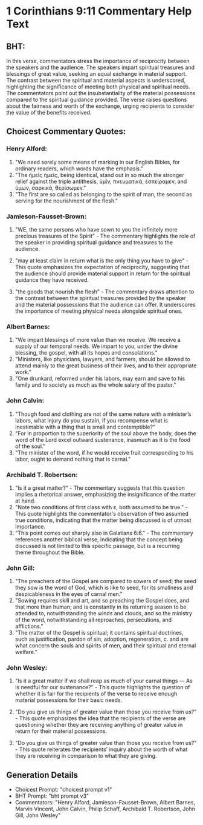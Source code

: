 # 1 Corinthians 9:11 Commentary Help Text

## BHT:
In this verse, commentators stress the importance of reciprocity between the speakers and the audience. The speakers impart spiritual treasures and blessings of great value, seeking an equal exchange in material support. The contrast between the spiritual and material aspects is underscored, highlighting the significance of meeting both physical and spiritual needs. The commentators point out the insubstantiality of the material possessions compared to the spiritual guidance provided. The verse raises questions about the fairness and worth of the exchange, urging recipients to consider the value of the benefits received.

## Choicest Commentary Quotes:
### Henry Alford:
1. "We need sorely some means of marking in our English Bibles, for ordinary readers, which words have the emphasis." 
2. "The ἡμεῖς ἡμεῖς, being identical, stand out in so much the stronger relief against the triple antithesis, ὑμῖν, πνευματικά, ἐσπείραμεν, and ὑμων, σαρκικά, θερίσωμεν."
3. "The first are so called as belonging to the spirit of man, the second as serving for the nourishment of the flesh."

### Jamieson-Fausset-Brown:
1. "WE, the same persons who have sown to you the infinitely more precious treasures of the Spirit" - The commentary highlights the role of the speaker in providing spiritual guidance and treasures to the audience.

2. "may at least claim in return what is the only thing you have to give" - This quote emphasizes the expectation of reciprocity, suggesting that the audience should provide material support in return for the spiritual guidance they have received.

3. "the goods that nourish the flesh" - The commentary draws attention to the contrast between the spiritual treasures provided by the speaker and the material possessions that the audience can offer. It underscores the importance of meeting physical needs alongside spiritual ones.

### Albert Barnes:
1. "We impart blessings of more value than we receive. We receive a supply of our temporal needs. We impart to you, under the divine blessing, the gospel, with all its hopes and consolations."
2. "Ministers, like physicians, lawyers, and farmers, should be allowed to attend mainly to the great business of their lives, and to their appropriate work."
3. "One drunkard, reformed under his labors, may earn and save to his family and to society as much as the whole salary of the pastor."

### John Calvin:
1. "Though food and clothing are not of the same nature with a minister’s labors, what injury do you sustain, if you recompense what is inestimable with a thing that is small and contemptible?"
2. "For in proportion to the superiority of the soul above the body, does the word of the Lord excel outward sustenance, inasmuch as it is the food of the soul."
3. "The minister of the word, if he would receive fruit corresponding to his labor, ought to demand nothing that is carnal."

### Archibald T. Robertson:
1. "Is it a great matter?" - The commentary suggests that this question implies a rhetorical answer, emphasizing the insignificance of the matter at hand.
2. "Note two conditions of first class with ε, both assumed to be true." - This quote highlights the commentator's observation of two assumed true conditions, indicating that the matter being discussed is of utmost importance.
3. "This point comes out sharply also in Galatians 6:6." - The commentary references another biblical verse, indicating that the concept being discussed is not limited to this specific passage, but is a recurring theme throughout the Bible.

### John Gill:
1. "The preachers of the Gospel are compared to sowers of seed; the seed they sow is the word of God, which is like to seed, for its smallness and despicableness in the eyes of carnal men."
2. "Sowing requires skill and art, and so preaching the Gospel does, and that more than human; and is constantly in its returning season to be attended to, notwithstanding the winds and clouds, and so the ministry of the word, notwithstanding all reproaches, persecutions, and afflictions."
3. "The matter of the Gospel is spiritual; it contains spiritual doctrines, such as justification, pardon of sin, adoption, regeneration, c. and are what concern the souls and spirits of men, and their spiritual and eternal welfare."

### John Wesley:
1. "Is it a great matter if we shall reap as much of your carnal things — As is needful for our sustenance?" - This quote highlights the question of whether it is fair for the recipients of the verse to receive enough material possessions for their basic needs.

2. "Do you give us things of greater value than those you receive from us?" - This quote emphasizes the idea that the recipients of the verse are questioning whether they are receiving anything of greater value in return for their material possessions.

3. "Do you give us things of greater value than those you receive from us?" - This quote reiterates the recipients' inquiry about the worth of what they are receiving in comparison to what they are giving.


## Generation Details
- Choicest Prompt: "choicest prompt v1"
- BHT Prompt: "bht prompt v3"
- Commentators: "Henry Alford, Jamieson-Fausset-Brown, Albert Barnes, Marvin Vincent, John Calvin, Philip Schaff, Archibald T. Robertson, John Gill, John Wesley"
